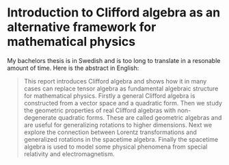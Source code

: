 # Introduction to Clifford algebra as an alternative framework for mathematical physics

My bachelors thesis is in Swedish and is too long to translate in a resonable amount of time. Here is the abstract in English:

> This report introduces Clifford algebra and shows how it in many cases can replace tensor algebra as fundamental algebraic structure for mathematical physics. Firstly a general Clifford algebra is constructed from a vector space and a quadratic form. Then we study the geometric properties of real Clifford algebras with non-degenerate quadratic forms. These are called geometric algebras and are useful for generalizing rotations to higher dimensions. Next we explore the connection between Lorentz transformations and generalized rotations in the spacetime algebra. Finally the spacetime algebra is used to model some physical phenomena from special relativity and electromagnetism.
